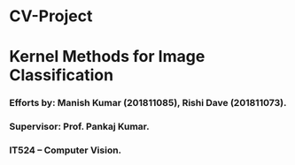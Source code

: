 # CV-Project
# Kernel Methods for Image Classification

### Efforts by: Manish Kumar (201811085), Rishi Dave (201811073).

### Supervisor: Prof. Pankaj Kumar.
### IT524 – Computer Vision.
